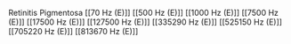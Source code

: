 Retinitis Pigmentosa
[[70 Hz (E)]]
[[500 Hz (E)]]
[[1000 Hz (E)]]
[[7500 Hz (E)]]
[[17500 Hz (E)]]
[[127500 Hz (E)]]
[[335290 Hz (E)]]
[[525150 Hz (E)]]
[[705220 Hz (E)]]
[[813670 Hz (E)]]